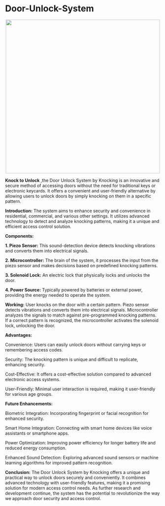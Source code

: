 # Door-Unlock-System

<p align="center">
<img src="https://github.com/AdityaPalakurty/Door-Unlock-System/assets/98629876/9b60a439-d6c9-4a82-8b68-37f2ef106cec" alt="" width="500" height="500">
</p>

****Knock to Unlock****
,the Door Unlock System by Knocking is an innovative and secure method of accessing doors without the need for traditional keys or electronic keycards. It offers a convenient and user-friendly alternative by allowing users to unlock doors by simply knocking on them in a specific pattern.



****Introduction:****
  The system aims to enhance security and convenience in residential, commercial, and various other settings. It utilizes advanced technology to detect and analyze knocking patterns, making it a unique and efficient access control solution.



**Components:**

**1. Piezo Sensor:** This sound-detection device detects knocking vibrations and converts them into electrical signals.

**2. Microcontroller:** The brain of the system, it processes the input from the piezo sensor and makes decisions based on predefined knocking patterns.

**3. Solenoid Lock:** An electric lock that physically locks and unlocks the door.

**4. Power Source:** Typically powered by batteries or external power, providing the energy needed to operate the system.


**Working:**
User knocks on the door with a certain pattern.
Piezo sensor detects vibrations and converts them into electrical signals.
Microcontroller analyzes the signals to match against pre-programmed knocking patterns.
If a correct pattern is recognized, the microcontroller activates the solenoid lock, unlocking the door.

**Advantages:**

Convenience: Users can easily unlock doors without carrying keys or remembering access codes.

Security: The knocking pattern is unique and difficult to replicate, enhancing security.

Cost-Effective: It offers a cost-effective solution compared to advanced electronic access systems.

User-Friendly: Minimal user interaction is required, making it user-friendly for various age groups.


**Future Enhancements:**

Biometric Integration: Incorporating fingerprint or facial recognition for enhanced security.

Smart Home Integration: Connecting with smart home devices like voice assistants or smartphone apps.

Power Optimization: Improving power efficiency for longer battery life and reduced energy consumption.

Enhanced Sound Detection: Exploring advanced sound sensors or machine learning algorithms for improved pattern recognition.


**Conclusion:**
The Door Unlock System by Knocking offers a unique and practical way to unlock doors securely and conveniently. It combines advanced technology with user-friendly features, making it a promising solution for modern access control needs. As further research and development continue, the system has the potential to revolutionize the way we approach door security and access control.
